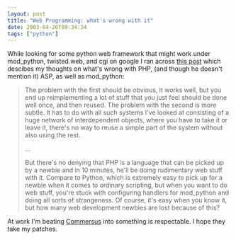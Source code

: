 ```yaml
---
layout: post
title: "Web Programming: what's wrong with it"
date: 2003-04-26T09:34:34
tags: ["python"]
---
```


While looking for some python web framework that might work under mod_python, twisted.web, and cgi on google I ran across [this post][1] which descibes my thoughts on what's wrong with PHP, (and though he doesn't mention it) ASP, as well as mod_python: 

> The problem with the first should be obvious, it works well, but you end up reimplementing a lot of stuff that you just feel should be done well once, and then reused. The problem with the second is more subtle. It has to do with all such systems I've looked at consisting of a huge network of interdependent objects, where you have to take it or leave it, there's no way to reuse a simple part of the system without also using the rest. 
> 
> ... 
> 
> But there's no denying that PHP is a language that can be picked up by a newbie and in 10 minutes, he'll be doing rudimentary web stuff with it. Compare to Python, which is extremely easy to pick up for a newbie when it comes to ordinary scripting, but when you want to do web stuff, you're stuck with configuring handlers for mod_python and doing all sorts of strangeness. Of course, it's easy when you know it, but how many web development newbies are lost because of this? 

At work I'm beating [Commersus][2] into something is respectable. I hope they take my patches. 

   [1]: http://www.avmaria.com/activitylog.php?year=2003&month=01
   [2]: http://www.commersus.com



